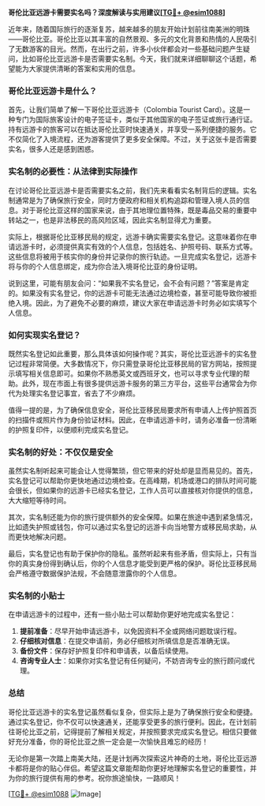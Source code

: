 **哥伦比亚远游卡需要实名吗？深度解读与实用建议[[TG💪+ @esim1088](https://t.me/s/esim1088)]**

近年来，随着国际旅行的逐渐复苏，越来越多的朋友开始计划前往南美洲的明珠——哥伦比亚。哥伦比亚以其丰富的自然景观、多元的文化背景和热情的人民吸引了无数游客的目光。然而，在出行之前，许多小伙伴都会对一些基础问题产生疑问，比如哥伦比亚远游卡是否需要实名制。今天，我们就来详细聊聊这个话题，希望能为大家提供清晰的答案和实用的信息。

### 哥伦比亚远游卡是什么？

首先，让我们简单了解一下哥伦比亚远游卡（Colombia Tourist Card）。这是一种专门为国际旅客设计的电子签证卡，类似于其他国家的电子签证或旅行通行证。持有远游卡的旅客可以在抵达哥伦比亚时快速通关，并享受一系列便捷的服务。它不仅简化了入境流程，还为游客提供了更多安全保障。不过，关于这张卡是否需要实名，很多人还是感到困惑。

### 实名制的必要性：从法律到实际操作

在讨论哥伦比亚远游卡是否需要实名之前，我们先来看看实名制背后的逻辑。实名制通常是为了确保旅行安全，同时方便政府和相关机构追踪和管理入境人员的信息。对于哥伦比亚这样的国家来说，由于其地理位置特殊，既是毒品交易的重要中转站之一，也是非法移民的高风险区域，因此实名制显得尤为重要。

实际上，根据哥伦比亚移民局的规定，远游卡确实需要实名登记。这意味着你在申请远游卡时，必须提供真实有效的个人信息，包括姓名、护照号码、联系方式等。这些信息将被用于核实你的身份并记录你的旅行轨迹。一旦完成实名登记，远游卡将与你的个人信息绑定，成为你合法入境哥伦比亚的身份证明。

说到这里，可能有朋友会问：“如果我不实名登记，会不会有问题？”答案是肯定的。如果没有实名登记，你的远游卡可能无法通过边境检查，甚至可能导致你被拒绝入境。因此，为了避免不必要的麻烦，建议大家在申请远游卡时务必如实填写个人信息。

### 如何实现实名登记？

既然实名登记如此重要，那么具体该如何操作呢？其实，哥伦比亚远游卡的实名登记过程非常简便。大多数情况下，你只需登录哥伦比亚移民局的官方网站，按照提示填写相关信息即可。如果你不熟悉英文或西班牙文，也可以寻求专业代理的帮助。此外，现在市面上有很多提供远游卡服务的第三方平台，这些平台通常会为你代为处理实名登记事宜，省去了不少麻烦。

值得一提的是，为了确保信息安全，哥伦比亚移民局要求所有申请人上传护照首页的扫描件或照片作为身份验证材料。因此，在申请远游卡时，请务必准备一份清晰的护照复印件，以便顺利完成实名登记。

### 实名制的好处：不仅仅是安全

虽然实名制听起来可能会让人觉得繁琐，但它带来的好处却是显而易见的。首先，实名登记可以帮助你更快地通过边境检查。在高峰期，机场或港口的排队时间可能会很长，但如果你的远游卡已经实名登记，工作人员可以直接核对你提供的信息，大大缩短等待时间。

其次，实名制还能为你的旅行提供额外的安全保障。如果在旅途中遇到紧急情况，比如遗失护照或钱包，你可以通过实名登记的远游卡向当地警方或移民局求助，从而更快地解决问题。

最后，实名登记也有助于保护你的隐私。虽然听起来有些矛盾，但实际上，只有当你的真实身份得到确认后，你的个人信息才能受到更严格的保护。哥伦比亚移民局会严格遵守数据保护法规，不会随意泄露你的个人信息。

### 实名制的小贴士

在申请远游卡的过程中，还有一些小贴士可以帮助你更好地完成实名登记：

1. **提前准备**：尽早开始申请远游卡，以免因资料不全或网络问题耽误行程。
2. **仔细核对信息**：在提交申请前，务必仔细核对所填信息是否准确无误。
3. **备份文件**：保存好护照复印件和申请表，以备后续使用。
4. **咨询专业人士**：如果你对实名登记有任何疑问，不妨咨询专业的旅行顾问或代理。

### 总结

哥伦比亚远游卡的实名登记虽然看似复杂，但实际上是为了确保旅行安全和便捷。通过实名登记，你不仅可以快速通关，还能享受更多的旅行便利。因此，在计划前往哥伦比亚之前，记得提前了解相关规定，并按照要求完成实名登记。相信只要做好充分准备，你的哥伦比亚之旅一定会是一次愉快且难忘的经历！

无论你是第一次踏上南美大陆，还是计划再次探索这片神奇的土地，哥伦比亚远游卡都将是你的贴心伴侣。希望这篇文章能帮助你更好地理解实名登记的重要性，并为你的旅行提供有用的参考。祝你旅途愉快，一路顺风！

[[TG💪+ @esim1088](https://t.me/s/esim1088) ![Image](https://i.postimg.cc/4NQfJmqS/Snipaste-2025-05-13-00-14-12.png)]
